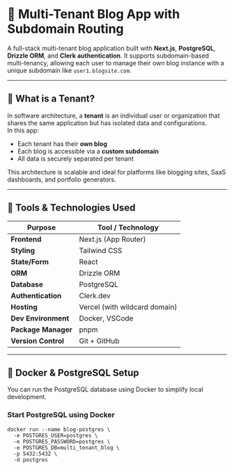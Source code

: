 # 🏢 Multi-Tenant Blog App with Subdomain Routing

A full-stack multi-tenant blog application built with **Next.js**, **PostgreSQL**, **Drizzle ORM**, and **Clerk authentication**. It supports subdomain-based multi-tenancy, allowing each user to manage their own blog instance with a unique subdomain like `user1.blogsite.com`.

---

## 🧾 What is a Tenant?

In software architecture, a **tenant** is an individual user or organization that shares the same application but has isolated data and configurations.  
In this app:

- Each tenant has their **own blog**
- Each blog is accessible via a **custom subdomain**
- All data is securely separated per tenant

This architecture is scalable and ideal for platforms like blogging sites, SaaS dashboards, and portfolio generators.

---

## 🧰 Tools & Technologies Used

| Purpose            | Tool / Technology               |
|--------------------|---------------------------------|
| **Frontend**       | Next.js (App Router)            |
| **Styling**        | Tailwind CSS                    |
| **State/Form**     | React                           |
| **ORM**            | Drizzle ORM                     |
| **Database**       | PostgreSQL                      |
| **Authentication** | Clerk.dev                       |
| **Hosting**        | Vercel (with wildcard domain)   |
| **Dev Environment**| Docker, VSCode                  |
| **Package Manager**| pnpm                            |
| **Version Control**| Git + GitHub                    |

---

## 🐳 Docker & PostgreSQL Setup

You can run the PostgreSQL database using Docker to simplify local development.

### Start PostgreSQL using Docker

```
docker run --name blog-postgres \
  -e POSTGRES_USER=postgres \
  -e POSTGRES_PASSWORD=postgres \
  -e POSTGRES_DB=multi_tenant_blog \
  -p 5432:5432 \
  -d postgres












